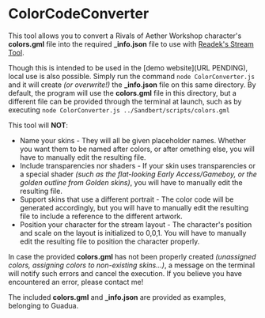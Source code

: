 # ColorCodeConverter

This tool allows you to convert a Rivals of Aether Workshop character's **colors.gml** file into the required **_info.json** file to use with [Readek's Stream Tool](https://github.com/Readek/RoA-Stream-Tool).

Though this is intended to be used in the [demo website](URL PENDING), local use is also possible. Simply run the command `node ColorConverter.js` and it will create *(or overwrite!)* the **_info.json** file on this same directory. By default, the program will use the **colors.gml** file in this directory, but a different file can be provided through the terminal at launch, such as by executing `node ColorConverter.js ../Sandbert/scripts/colors.gml`

This tool will **NOT**:
 - Name your skins - They will all be given placeholder names. Whether you want them to be named after colors, or after omething else, you will have to manually edit the resulting file.
 - Include transparencies nor shaders - If your skin uses transparencies or a special shader *(such as the flat-looking Early Access/Gameboy, or the golden outline from Golden skins)*, you will have to manually edit the resulting file.
 - Support skins that use a different portrait - The color code will be generated accordingly, but you will have to manually edit the resulting file to include a reference to the different artwork.
 - Position your character for the stream layout - The character's position and scale on the layout is initialized to 0,0,1. You will have to manually edit the resulting file to position the character properly.

In case the provided **colors.gml** has not been properly created *(unassigned colors, assigning colors to non-existing skins...)*, a message on the terminal will notify such errors and cancel the execution. If you believe you have encountered an error, please contact me!

The included **colors.gml** and **_info.json** are provided as examples, belonging to Guadua.
